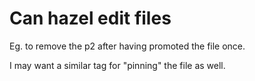 # Can hazel edit files
Eg. to remove the p2 after having promoted the file once.

I may want a similar tag for "pinning" the file as well.

<!-- #Life -->

<!-- {BearID:C51B8104-F91D-4057-8B5D-609B18718CA5-15756-000013034310FA9E} -->
